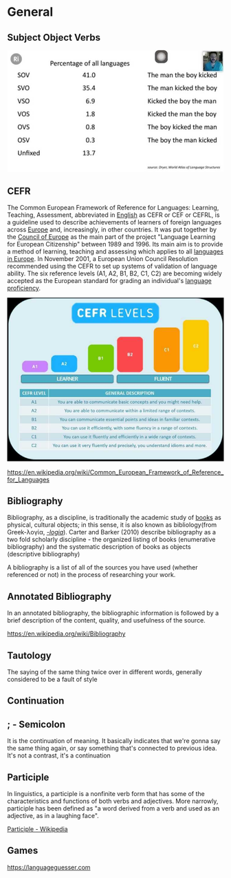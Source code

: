 # General

## Subject Object Verbs

![image](../../media/General-image1.jpg)

## CEFR

The Common European Framework of Reference for Languages: Learning, Teaching, Assessment, abbreviated in [English](https://en.wikipedia.org/wiki/English_language) as CEFR or CEF or CEFRL, is a guideline used to describe achievements of learners of foreign languages across [Europe](https://en.wikipedia.org/wiki/Europe) and, increasingly, in other countries. It was put together by the [Council of Europe](https://en.wikipedia.org/wiki/Council_of_Europe) as the main part of the project "Language Learning for European Citizenship" between 1989 and 1996. Its main aim is to provide a method of learning, teaching and assessing which applies to all [languages in Europe](https://en.wikipedia.org/wiki/Languages_of_Europe). In November 2001, a European Union Council Resolution recommended using the CEFR to set up systems of validation of language ability. The six reference levels (A1, A2, B1, B2, C1, C2) are becoming widely accepted as the European standard for grading an individual's [language proficiency](https://en.wikipedia.org/wiki/Language_proficiency).

![image](../../media/General-image2.jpg)

https://en.wikipedia.org/wiki/Common_European_Framework_of_Reference_for_Languages

## Bibliography

Bibliography, as a discipline, is traditionally the academic study of [books](https://en.wikipedia.org/wiki/Book) as physical, cultural objects; in this sense, it is also known as bibliology(from Greek-λογία, [*-logia*](https://en.wikipedia.org/wiki/-logy)). Carter and Barker (2010) describe bibliography as a two fold scholarly discipline - the organized listing of books (enumerative bibliography) and the systematic description of books as objects (descriptive bibliography)

A bibliography is a list of all of the sources you have used (whether referenced or not) in the process of researching your work.

## Annotated Bibliography

In an annotated bibliography, the bibliographic information is followed by a brief description of the content, quality, and usefulness of the source.

https://en.wikipedia.org/wiki/Bibliography

## Tautology

The saying of the same thing twice over in different words, generally considered to be a fault of style

## Continuation

## ; - Semicolon

It is the continuation of meaning. It basically indicates that we're gonna say the same thing again, or say something that's connected to previous idea. It's not a contrast, it's a continuation

## Participle

In linguistics, a participle is a nonfinite verb form that has some of the characteristics and functions of both verbs and adjectives. More narrowly, participle has been defined as "a word derived from a verb and used as an adjective, as in a laughing face".

[Participle - Wikipedia](https://en.wikipedia.org/wiki/Participle)

## Games

https://languageguesser.com
